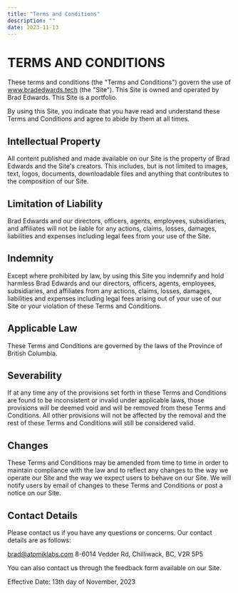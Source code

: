 ```yaml
---
title: "Terms and Conditions"
description: ""
date: 2023-11-13
---
```


# TERMS AND CONDITIONS

These terms and conditions (the "Terms and Conditions") govern the use of www.bradedwards.tech (the "Site"). This Site is owned and operated by Brad Edwards. This Site is a portfolio.

By using this Site, you indicate that you have read and understand these Terms and Conditions and agree to abide by them at all times.

## Intellectual Property

All content published and made available on our Site is the property of Brad Edwards and the Site's creators. This includes, but is not limited to images, text, logos, documents, downloadable files and anything that contributes to the composition of our Site.

## Limitation of Liability

Brad Edwards and our directors, officers, agents, employees, subsidiaries, and affiliates will not be liable for any actions, claims, losses, damages, liabilities and expenses including legal fees from your use of the Site.

## Indemnity

Except where prohibited by law, by using this Site you indemnify and hold harmless Brad Edwards and our directors, officers, agents, employees, subsidiaries, and affiliates from any actions, claims, losses, damages, liabilities and expenses including legal fees arising out of your use of our Site or your violation of these Terms and Conditions.

## Applicable Law

These Terms and Conditions are governed by the laws of the Province of British Columbia.

## Severability

If at any time any of the provisions set forth in these Terms and Conditions are found to be inconsistent or invalid under applicable laws, those provisions will be deemed void and will be removed from these Terms and Conditions. All other provisions will not be affected by the removal and the rest of these Terms and Conditions will still be considered valid.

## Changes

These Terms and Conditions may be amended from time to time in order to maintain compliance with the law and to reflect any changes to the way we operate our Site and the way we expect users to behave on our Site. We will notify users by email of changes to these Terms and Conditions or post a notice on our Site.

## Contact Details

Please contact us if you have any questions or concerns. Our contact details are as follows:

brad@atomiklabs.com
8-6014 Vedder Rd, Chilliwack, BC, V2R 5P5

You can also contact us through the feedback form available on our Site.

Effective Date: 13th day of November, 2023
